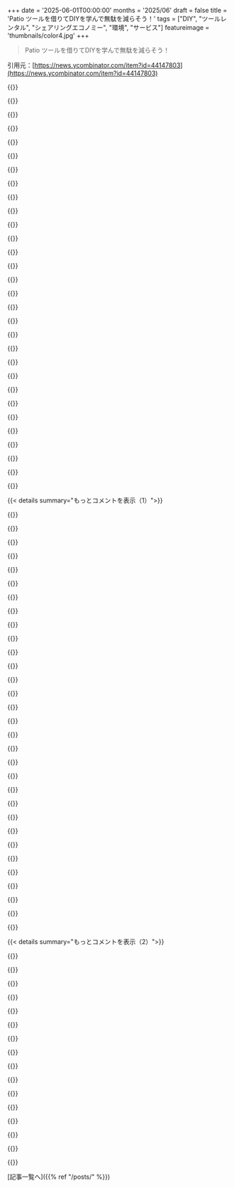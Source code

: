 +++
date = '2025-06-01T00:00:00'
months = '2025/06'
draft = false
title = 'Patio ツールを借りてDIYを学んで無駄を減らそう！'
tags = ["DIY", "ツールレンタル", "シェアリングエコノミー", "環境", "サービス"]
featureimage = 'thumbnails/color4.jpg'
+++

> Patio ツールを借りてDIYを学んで無駄を減らそう！

引用元：[https://news.ycombinator.com/item?id=44147803](https://news.ycombinator.com/item?id=44147803)




{{<matomeQuote body="うわ、昔NeighborGoodsっていうサイトがあったんだ！近所の人同士でツールを無料で貸し借りできてさ（有料オプションもあったかもだけど、無料の部分しか覚えてないな）。あれ大好きだったんだ。<br>自分のツール全部出して誰でも使えるようにしてたよ。何人かが僕のドリルを何回か借りてくれたし、僕は誰かから梯子を借りたこともあったな。川の近くに住んでる人はKayakまで出してる人もいたよ。<br>無料ってとこが最高だった。だって、人口密集してる街で、なんで一軒一軒にインパクトドライバーとか一輪車とか振動ノコギリが必要なの？って思うじゃん？<br>近所の誰かが欲しがってるなら、喜んで貸したいよ。世の中、もっと消費を減らして共有を増やすべきだよね。" userName="SamBam" createdAt="2025/06/01 03:49:54" color="#38d3d3">}}




{{<matomeQuote body="Seattleにはいくつか非営利のツールライブラリがあるんだ。年会費は60ドルだよ。<br>5年に一度しか使わない200ドルの大きくて手入れも必要なツールを買う代わりに、そこに行けば借りられる。<br>月に一度くらい使うものなら手元に置いておくけどね。だって車で20分以上かけて借りに行くのは割に合わないから。<br>ツールの状態も良いし、ボランティアが手入れしてくれてるよ。Bike修理も手伝ってくれるらしい。<br>ちなみに僕はここのメンバーなんだ→ https://seattleeconomy.org/" userName="itake" createdAt="2025/06/01 06:38:07" color="#ff5c5c">}}




{{<matomeQuote body="それマジ最高！Seattleのツールライブラリは、このモデルがどれだけうまくいくかの良い例だね。ああいう手頃な値段で、しっかり手入れされたツールにアクセスできるのは、すごく大きいと思う。<br>Patioでは、そういうモデルをサポートして広げていきたいんだ。特に地元のライブラリがないエリアでね。あと、既存のライブラリがもっと成長して、地域の人たちに貢献できるようになるツールも提供したいと思ってるよ。" userName="GouacheApp" createdAt="2025/06/01 06:47:28" color="#ff33a1">}}




{{<matomeQuote body="関係ない話でごめんね、でも最近のコメント、 almost all of your recent comments feel AI generated to meなんだ。深読みしすぎかもしれないけど、構造がAIっぽいし、！とか—（エメダッシュ）がすごく多い。<br>あと、2022年の最後のコメントとか、以前のスタイルと全然違うんだよね。" userName="batch12" createdAt="2025/06/01 13:01:11" color="">}}




{{<matomeQuote body="うちの地元の図書館がツール貸し出しを始めたんだ。あと、数ヶ月に一度ボランティアがやってる“fix it” dayもあって、直したいものを持っていくと一緒に直してくれるらしい。良いよね！" userName="dugmartin" createdAt="2025/06/01 09:44:51" color="#45d325">}}




{{<matomeQuote body="そういう指摘、全然fairだよ。そう見えてもおかしくないのは分かる。でもnope, not AI-generatedなんだ。最近はもっと分かりやすく、structuredにしようとしてるだけなんだ。分かりにくく感じたならごめんね。" userName="GouacheApp" createdAt="2025/06/01 14:28:51" color="">}}




{{<matomeQuote body="Absolutely—完全に同意！<br>ほとんどのneighborhoodsで、みんなが同じツールを持つ必要なんて本当はないんだ。特に年に1、2回しか使わないものとかね。<br>あの消費じゃなくて共有っていうmindsetは、まさにPatioがサポートしようとしてることなんだよ。無料で貸し出すのでも、rentするのでも、誰が近くに何を持ってるか簡単に分かるようにするのでもね。<br>ああいうローカルな繋がりをもっとencouragingできれば、みんなで買うものを減らせるし、誰にとってももっと良くなるはずだ。" userName="GouacheApp" createdAt="2025/06/01 03:55:20" color="#45d325">}}




{{<matomeQuote body="これはAwesomeだね。Seattleでイベントをやってる僕のpartnerが、基本的なhousehold handymanのスキルを教えるclassの需要がすごくあるって言ってたんだ。あと彼女の強みは、イベントをsingles向けのsocial mixersにすることらしい。<br>棚の掛け方とか、mini splitのフィルター掃除とか、車のflat tireの直し方とか、こういうのを教えるのが良いと思うんだよね。今、僕がしょっちゅう他の人にやってあげてることだし。instructor led classesをやってみるのも良いかも。<br>ツールライブラリのアイデアは大好きだよ。もう自分でも使い切れないくらいツールを持ってるし。<br>でも、もし自分のツールをlistするのに月額service feeがもらえるならやるかな。そうじゃないと、他の人がmisusingしたりloseしたりした場合のreplacement costsで割に合わなくなっちゃう。socket一個無くなっただけでreplaceするのに30ドルかかったら、sharing incentiveが吹っ飛んじゃうんだ。" userName="burger_moon" createdAt="2025/06/01 17:56:33" color="#45d325">}}




{{<matomeQuote body="I really really love this “fix it” day—これは本当に良いアイデアだと思うし、きっとこのserviceは greatly appreciatedされてるだろうね！" userName="GouacheApp" createdAt="2025/06/01 15:16:09" color="">}}




{{<matomeQuote body="Curious なんだけどさ—<br>tool を貸したり borrow したりした時、何か issues とか friction って ever あった？ no-shows とか damage とか、unclear な expectations とか？<br>みんなが smoother になるように、 real な experiences から learn しようとしてるんだ。" userName="GouacheApp" createdAt="2025/06/01 04:00:35" color="">}}




{{<matomeQuote body="tool なら Tool lending library が今まで found した中で best だね。 best part は tool を全部 store する必要がないことだよ。" userName="J7jKW2AAsgXhWm" createdAt="2025/06/01 04:14:48" color="">}}




{{<matomeQuote body="Van Neistat が events に来て repair station として booth を sets up して、みんなの things を fix するのを helps してるよ。もしこういう sorts of things に interested なら、彼の youtube content も enjoy するかもね。" userName="leetrout" createdAt="2025/06/01 15:59:12" color="">}}




{{<matomeQuote body="The Berkeley Public Library には tool lending branch があるよ:<br>https://www.berkeleypubliclibrary.org/locations/tool-lending..." userName="jer0me" createdAt="2025/06/01 14:31:48" color="#38d3d3">}}




{{<matomeQuote body="Tool libraries は like だよ。Myself も belong してる。<br>でも own してる tools もある、 car jack とか torque wrench とか、年に exactly twice しか use しなくてもね。<br>もしそれらを tool library に relied してたら、 winter tires を put on したり remove したりする時に most needed な時に、一ヶ月中 checked out だっただろうね。" userName="jogjayr" createdAt="2025/06/01 13:56:34" color="#785bff">}}




{{<matomeQuote body="Interestingly, Craigslist で free で things を give away しようとすると（yes, I’m old, I still use CL）、no-shows に frustrated されまくるんだ。occasionally ＄5 を charged するのは、それが actually 来る people を filter するみたいだから。<br>でも NeighborGoods ではそれが issue だった remember はないんだ。たぶん community nature なんだろうね。 re-sell する free stuff を getting するんじゃなくて、 neighbor から borrowing してるって felt が強かった。<br>damage には never dealt してない。actually IF hourly に charging してたら、もっと care したかも。business transaction って felt になるからね。<br>もし free で stuff を putting up してるなら、それは neighbors に lending する willingly があるから。（obviously 誰かが my ＄400 の drill press か something を broke したら話は違うけど。）" userName="SamBam" createdAt="2025/06/02 16:11:30" color="#45d325">}}




{{<matomeQuote body="My local library も privately funded だけど、tool lending program があるんだ。 amazing だよ。<br>always use する things （mower, trimmer, drill, sander, circular saw）を own する need を replace するわけじゃないけど、once-in-a-while な things、 like power washer とか table saw とか air compressor には perfect だね。" userName="subpixel" createdAt="2025/06/02 13:46:31" color="">}}




{{<matomeQuote body="こういう stuff を teach しに行くとしたら、people は even どこに行けばいいんだろ？それに people は even learn したいのかな？<br>I’m in Seattle だけど、 fun かもしれないね。actually 人々の tires, outlets, whatever を fix してあげたいわけじゃないけど、how を Explain したり good safety practices を encourage したりするのは happy だよ。<br>ただ、 free labor を demand する people には just cautious になる。" userName="nothercastle" createdAt="2025/06/02 02:50:48" color="">}}




{{<matomeQuote body="ツールライブラリとかコミュニティ自転車修理場、木工スペースでも似たワークショップあるよ、ボランティアがやってるけどね（ハッカースペースもあるかな）。でも近くで開催されてるか探したり知るのは大変だよね、わかるよ。" userName="GouacheApp" createdAt="2025/06/02 11:58:25" color="">}}




{{<matomeQuote body="ありがとう、それすごいね、DIY教室と交流イベント混ぜるってアイデア最高！ 少額の料金とか保証金、共同保険とかでリスクをカバーする方法を検討してるよ。DIYとか家の修繕本当に好きなみたいだから、もし他にアイデアがあったり、もっと話したいことがあったら、julien@patio.so に気軽に連絡してね！" userName="GouacheApp" createdAt="2025/06/01 20:25:15" color="#785bff">}}




{{<matomeQuote body="なんでコメントに低評価が多いのか、傍観者向けに説明してくれてありがとう。気づかなかったよ。" userName="fn-mote" createdAt="2025/06/01 17:27:15" color="">}}




{{<matomeQuote body="それまさに僕も同じ考えだよ。使ってない人から基本ツール（skilsaw、ドリル、サンダー）もらって、本当に使う人に無料で渡そうと計画してる。必要なツール全部いつも自分で持ってなくてもいいと思うし、近所の人が貸してくれるなら喜んでそうするよ。壊れることもあるだろうけど、結局はお互い貸し借りする近所なんだから、たいていは解決できるさ、少なくとも！" userName="GouacheApp" createdAt="2025/06/03 05:28:33" color="#38d3d3">}}




{{<matomeQuote body="ありがとう、絶対見てみるね！ 学校や公園で自転車修理はもうやってるんだけど、他の物の修理にも応用できるって考えたことなかったよ！" userName="GouacheApp" createdAt="2025/06/01 17:16:56" color="#785bff">}}




{{<matomeQuote body="そうそう、ツール全部自分で持たなくていいのはすごく大きなメリットだよね。それもPatioが目指してることの大部分だよ。所有や保管の手間なく、簡単にツールにアクセスできること。" userName="GouacheApp" createdAt="2025/06/01 04:23:36" color="#ff33a1">}}




{{<matomeQuote body="その通り！ ツールライブラリってめっちゃいいね。まだ導入されてない場所の隙間を埋めようとしてるけど、既存のライブラリの運営を手伝うことにも積極的だよ！" userName="GouacheApp" createdAt="2025/06/04 18:01:11" color="#38d3d3">}}




{{<matomeQuote body="分かる！<br>特定の時期にすごく使うツールは自分で持ってた方がいいよね。<br>ツールライブラリは全部をレンタルで済ませるんじゃなくて、たまに使う時とか、買う前にお試しするのに向いてると思うよ。" userName="GouacheApp" createdAt="2025/06/01 15:20:03" color="">}}




{{<matomeQuote body="昔、Berkeleyの図書館で無料のツール借りられてマジ神だった！今はNYCでHome Depotのレンタルは高いけど、年に数回ならマシかな。<br>ツール寄付して月額ちょい払えば無料レンタルできるコミュニティサービスがあったら最高なんだけどなー。ハッカースペースもいいけど、場所で作業するのがね。" userName="keerthiko" createdAt="2025/06/01 18:59:17" color="#ff33a1">}}




{{<matomeQuote body="もし近くに住んでる人がいたら！<br>Minneapolis/St PaulにMN Tool Libraryっていうツールライブラリがあるらしいよ。複数の場所にあって、工具使う場所とか詳しい人もいるって。<br>同じ感じで、おもちゃ図書館もあるんだって。有料だけど、いろんなおもちゃがあってすごく良いみたい。" userName="gazook89" createdAt="2025/06/02 00:54:19" color="#ff5733">}}




{{<matomeQuote body="Brooklyn Public LibraryのGreen Pointっていうところにもツールライブラリがあるみたいだよ。そんなに広くないけど、新しいみたいで良いプログラムもあるらしい。" userName="jzelinskie" createdAt="2025/06/02 01:21:53" color="#785bff">}}




{{<matomeQuote body="情報シェアしてくれてありがとう！<br>記事に既存のツールライブラリのリストを追記して、みんなが見つけやすくするようにするね。" userName="GouacheApp" createdAt="2025/06/02 01:57:44" color="">}}




{{<matomeQuote body="うちの近所のBuyNothingコミュニティでもツールライブラリのアイデアが出たことあるんだけど、いっつも「責任問題」でストップしちゃうんだよね〜。<br>他の組織はどうやってこの問題を解決してるのかな？" userName="frenchman_in_ny" createdAt="2025/06/02 12:57:39" color="#ff33a1">}}




{{< details summary="もっとコメントを表示（1）">}}

{{<matomeQuote body="責任問題、よく出るよね。<br>免責同意書とか保証金、あと保険で対応してるコミュニティもあるみたい。<br>よかったら君のコミュニティと協力して、サービス始める前にどんなニーズがあるか一緒に考えて、何か形にできないかな？<br>興味あったらjulien@patio.soに連絡してみて！" userName="GouacheApp" createdAt="2025/06/04 18:24:54" color="#45d325">}}




{{<matomeQuote body="寄付して少額の月額払うコミュニティ運営のツールライブラリって、マジで良いアイデアだよね！<br>特に都市部だと、DIYがもっと手軽になるし、コストとか収納の悩みも減るし。<br>このモデル、どう実現できるかぜひ考えてみよう！" userName="GouacheApp" createdAt="2025/06/01 19:44:47" color="">}}




{{<matomeQuote body="Frome, UKでツールライブラリがあったんだけど、続けるのが難しくて閉じちゃったんだって。<br>収納場所代とか保険、人件費とかが問題だったらしいよ。<br>維持するために必要な条件はここにあるよ：https://sharefrome.org/save-SHARE-together/" userName="mttch" createdAt="2025/06/01 20:26:13" color="#785bff">}}




{{<matomeQuote body="シェアありがとう！ ツールレンタルってニーズはたくさんあるけど、課題もいっぱいあるよね。また一つ閉店しちゃうかもしれないって聞くと悲しいな。でも俺たちの目標は、大変なコミュニティを助けて仕事をシンプルにして、成長させるプラットフォームを作ることなんだ。" userName="GouacheApp" createdAt="2025/06/01 20:46:23" color="#ff33a1">}}




{{<matomeQuote body="ベルリンには寄付だけでうまく行ってる所があるよ。 Resi って言うんだ。<br>https://www.resi-ressourcen.org/" userName="fhackenberger" createdAt="2025/06/01 20:01:45" color="#45d325">}}




{{<matomeQuote body="ボルチモアにもあって、そこはクラスやワークスペースも提供してるよ。<br>https://toollibrary.org/" userName="zanecodes" createdAt="2025/06/01 22:16:57" color="#38d3d3">}}




{{<matomeQuote body="シェアありがとう！ 俺たちの目標の一つは、こういう活動を応援して、簡単に始めたり運営したりできるようにすることなんだ。ツールライブラリがもっと色んな街で当たり前になると良いね！" userName="GouacheApp" createdAt="2025/06/01 22:29:48" color="">}}




{{<matomeQuote body="ポートランド OR には無料で使えるツールライブラリのシステムがあるんだ（返すのが遅れると図書館の延滞金みたいなのはかかるけど、借りるのはタダ）。街を四つに分けてて、自分のエリアのしか使えないみたい。例えばこれね[1]<br>https://www.neptl.org/membership/" userName="blacksmith_tb" createdAt="2025/06/02 15:48:08" color="#ff33a1">}}




{{<matomeQuote body="レンタル機能が一番最初に見えるようにした方が良いと思うな。最初に「Explore」セクションに飛ばされた時、「これってただのスパムっぽい Pinterest みたいなリンク集？」って思っちゃったよ。" userName="angry_moose" createdAt="2025/06/01 01:36:20" color="#38d3d3">}}




{{<matomeQuote body="全くその通り！正直なフィードバック本当にありがとうね。俺たちの目標は、DIY が好きなコミュニティの中で、学んだり教えたり、ツールを借りたりシェアしたりできるプラットフォームを作ることなんだ。「Explore」セクションは素晴らしいチュートリアルとかアイデアを見せるためのものだけど、あなたの意見はよく分かったよ。レンタル体験を最初から分かりやすくするように頑張ってる最中なんだ。また洞察をくれてありがとう！本当に改善に役立つよ。" userName="GouacheApp" createdAt="2025/06/01 01:48:14" color="#38d3d3">}}




{{<matomeQuote body="これに便乗させて！ 俺も似たように思ったんだ。ツールレンタルの記事を読んでサイトに行ったら、いきなりランダムな記事が出てきて…。最近の AI 時代だと、文脈なしに提示されると、それが人間が書いたかキュレーションしたのか信用できなくなっちゃうんだよね。やっぱりレンタルとか、もっとコミュニティ機能を見せるのが一番良いと思う。サイトが人で活発だって分かれば、投稿された記事も安心して読めるようになるしね。アイデア最高！本当にうまくいくと良いな！" userName="ThePinion" createdAt="2025/06/01 03:28:38" color="#ff33a1">}}




{{<matomeQuote body="本当に感謝してる！そして、全くその通りだと思うよ。レンタル機能とコミュニティ機能を前面に出して、Patio が何なのか最初からハッキリ分かるように改善してるんだ。AI コンテンツが溢れてる世界で、文脈なしに記事から入ると確かに非個人的に感じるよね。目標は、まず人々とツールを通して信頼を築いて、それからコンテンツがその体験をサポートするようにすることなんだ。温かい言葉と思慮深いフィードバックありがとう！" userName="GouacheApp" createdAt="2025/06/01 03:38:08" color="#ff5733">}}




{{<matomeQuote body="このアイデア、すごく良いね。レンタル部門はポテンシャルめっちゃあると思うよ。DIY結構するからツールは色々買うけど、たまにしか使わないやつ（例えばpost hole digger）は友達に借りるんだよね。もし近所の人から10ドルで借りられるなら最高じゃん！50ドル出して使わないツール置いとくよりずっといい。DIYはYouTubeとかで学びやすくなってるし、どんどん広まってるから、このサイト頑張ってね！" userName="pruetj" createdAt="2025/06/01 01:18:37" color="#ff5c5c">}}




{{<matomeQuote body="Tool librariesって広まり始めてるよ。うちのは35ドルで3ヶ月、蔵書の全部使えるんだ。ここ見て！<br>URL: https://mtl.myturn.com/library/inventory/browse" userName="angry_moose" createdAt="2025/06/01 01:34:16" color="#785bff">}}




{{<matomeQuote body="どんなツールをレンタルするか、危ないやつはどうするか（例えばangle grinders）ってどう考えてる？Tool Libraryを始めるならangle grindersは最初には置かない方が良いんじゃないかな。" userName="tlavoie" createdAt="2025/06/01 05:20:18" color="#ff5c5c">}}




{{<matomeQuote body="どんなツールを置くか、地域の需要調べて決められる機能とか検討してるよ。危ないツールにはフラグ立てて、 Tool Libraryを始める人が安全なものから選べるようにする機能も考えてる。これ、すごく大事な点だから、質問ありがとう！" userName="GouacheApp" createdAt="2025/06/01 05:27:56" color="#ff33a1">}}




{{<matomeQuote body="angle grinders？危ないけど、必要で使う頻度低いからTool Libraryにぴったりじゃない？ただ、切断ディスクが破損するのが心配だから、レンタルする時に新しいディスクも買ってもらうとかどうかな。" userName="nothercastle" createdAt="2025/06/02 02:55:53" color="#ff33a1">}}




{{<matomeQuote body="そのTool Library、四半期35ドルで全部使えるなんて最高だね！地域の役に立ってると思うよ。でも、Tool Libraryがまだ無い場所も多いんだ。だからPatioを作ったんだよ。Tool Libraryと連携してリスト載せたり、運営の役に立つツール提供したりも考えてる。興味あったら、julien@patio.soに気軽に連絡してね！" userName="GouacheApp" createdAt="2025/06/01 01:45:47" color="#ff5c5c">}}




{{<matomeQuote body="プロの人がシステム悪用しない？特にうちの地域だと、小さい修理屋さんとか建設業者が、消耗品とか含めて、払う分以上にツール使い倒すんじゃないかって心配があるんだ。USAでは関係ないかもしれないけどね。" userName="rkuodys" createdAt="2025/06/01 06:58:53" color="#45d325">}}




{{<matomeQuote body="結構DIYも副業もやってるし、プロの職人も知ってるけど、彼らは使うツールは手放さないよ。保険とか安心のためにも、持ってないツールはレンタル会社から借りるだろうし、費用は客に上乗せするね。" userName="simonbarker87" createdAt="2025/06/01 08:09:01" color="">}}




{{<matomeQuote body="職人さんてさ、一度しか使わないツールをいっぱい持ってるんだよね。こういうプラットフォームは、プロにとっても使えると思うな。" userName="AlotOfReading" createdAt="2025/06/01 09:53:47" color="">}}




{{<matomeQuote body="そうだね、誰にでも合うわけじゃないよ。ツールライブラリはプロ用じゃなくて、たまにDIYする人とか、一度しか使わないものを買いたくない人、買う前に試したい人向けだと思うんだ。" userName="GouacheApp" createdAt="2025/06/01 15:28:26" color="#45d325">}}




{{<matomeQuote body="プロは必要な時にツールが必要だから、ライブラリの在庫に頼れないよね。ずっと借りてる人を追い出すのは簡単だけど、消耗品は貸せないとか、バッテリーは難しいとか問題もあるよね。" userName="jogjayr" createdAt="2025/06/01 14:00:17" color="#ff33a1">}}




{{<matomeQuote body="その通り！バッテリー問題は難しいけど、解決しようとやってるよ。何かアイデアがあれば、julien@patio.soまで連絡してね。" userName="GouacheApp" createdAt="2025/06/01 15:24:26" color="">}}




{{<matomeQuote body="そうだね、そういうこともあるよね。ルールを決めたり、ちゃんと見てたりするとうまくいくよ。消耗品は自分で持ってきたり交換したりすることが多いみたいだよ。" userName="GouacheApp" createdAt="2025/06/01 15:22:32" color="">}}




{{<matomeQuote body="こういうツールライブラリって、普通は消耗品は自分で用意するもんなんだよ。" userName="maccard" createdAt="2025/06/01 10:00:13" color="">}}




{{<matomeQuote body="例を共有してくれてありがとう！それ、まさにPatioが目指してるユースケースなんだ。DIYは最高だけど、全部のツールを持つ必要はないもんね。ポストホールディガーをご近所さんから数ドルで借りる、みたいなのが理にかなってる。借りるのを買うくらい簡単にして、みんながスペースやお金、無駄をなくせるようにしたいんだ。応援ありがとう！" userName="GouacheApp" createdAt="2025/06/01 01:24:30" color="#785bff">}}




{{<matomeQuote body="DIYってYouTubeのおかげで簡単になったけど、自分でやると結局プロ呼んだり壊したりしちゃうんだよね。<br>特に古い家だとYouTubeの情報が合わない（うちの40年前の配線とか）。<br>プロに10分だけ質問できたら最高なんだけど、プロは高くてさ。" userName="tayo42" createdAt="2025/06/01 03:50:44" color="#ff5733">}}




{{<matomeQuote body="あー、それめっちゃわかるわ！YouTubeって自分の家と違うと困るよね、特に古い家は。一般的な情報と自分の家の状況が違うとイライラする気持ち、よくわかる。<br>実はね、まさにその悩みを解決できるような、プロに手軽に聞けて自分で最後までできるようなサービスを今準備してるんだ！楽しみにしててね！" userName="GouacheApp" createdAt="2025/06/01 05:03:12" color="">}}




{{<matomeQuote body="そういえば数年前にこういうの作りたいと思ってたんだ。アイデアは、近所の徒歩圏内でツール借りられるようにするって感じ。<br>ある家をツールセンターにして、そこの管理人にお金の一部を渡す。<br>もちろん課題はいっぱいあるけどね。<br>これで従来の工具業界を変えちゃう。<br>ヨーロッパで家持ちの人のニーズから思いついたんだ。<br>結構お金ある人向けかな。" userName="bryanrasmussen" createdAt="2025/06/01 03:03:23" color="#ff5733">}}

{{</details>}}




{{< details summary="もっとコメントを表示（2）">}}

{{<matomeQuote body="そのツールセンターって、営業時間決めてでっかく「Home Depot」って書けばいいんじゃん？（笑）<br>シェアはいいけど、忙しいDIY好きとしてはHome Depotのレンタル（便利、いつでも借りられる、ついでに買い物もできる）よりメリットないな。<br>ハンマーみたいに安いの借りるのに、受け取りと返却で往復するのって手間すぎない？<br>AirBnBみたいに価値あるものならわかるけど。" userName="sokoloff" createdAt="2025/06/01 15:25:38" color="#ff33a1">}}




{{<matomeQuote body="全部を置き換えるわけじゃなくて、地域密着でサステナブルな選択肢を提供したいんだ。<br>9ドルのハンマーじゃなくて、高くてめったに使わない工具とか、余った建材とかね。<br>シェアで節約もできるし、無駄も減らせる。<br>ウチのリビングにある、捨てられるはずだった石膏ボードみたいに。<br>ツールセンターは受け取りの手間も解消できるかもね。" userName="GouacheApp" createdAt="2025/06/01 20:58:17" color="">}}




{{<matomeQuote body="全部シェアしてくれてありがとう！すごくよく考えられてるね！僕らも同じように考えてるよ。<br>近所レベルのモデル、すごくいいよね！<br>徒歩圏内にツールがあって、地元の人同士で信頼関係があって、誰かが管理役をやる。<br>僕らも同じこと考えて探求してるんだ。<br>個人がその役割をするのを助ける方法とかもね。<br>従来の工具の持ち方を壊して、新しい地域経済を作るって、まさに僕らが目指してる長期的な可能性だよ。<br>君の考え、もっと詳しく聞きたいな。julien@patio.so に連絡して！" userName="GouacheApp" createdAt="2025/06/01 03:12:16" color="#45d325">}}




{{<matomeQuote body="これがうまくいくには、ツールを取りに行ける地元のハブが絶対必要だと思う。<br>今のサービスは借りる側には超魅力的だよね。<br>自分もリフォーム中だからHome Depotの半額でチェーンソーとか借りたいわ。<br>でも、貸す側にはメリット薄いんじゃない？<br>うちのおばさんもチェーンソー持ってるけど、月150ドル増えても、受け渡しとか破損の手間には見合わないって。<br>地元のハブに預けて、勝手にお金が入ってくるならいいだろうね。<br>PS<br>ウェブサイトのデザインいいね！<br>フロントエンドは何使ってるの？" userName="nswizzle31" createdAt="2025/06/01 14:28:33" color="#38d3d3">}}




{{<matomeQuote body="フィードバックありがとう！<br>地元のハブモデル、ほんと理にかなってるよね。<br>ツール出しやすいし、管理の手間もない。<br>みんな向けじゃないけど、ツール貸して近所と繋がりたい人もいれば、預けて忘れたい人もいる。<br>両方をサポートする方法を探してるけど、ハブは後者にぴったりだね。<br>フロントエンドはReactとstyled-componentsだよ。<br>ライブラリは使ってないで、ほぼ全部カスタムで作ってるよ。" userName="GouacheApp" createdAt="2025/06/01 20:05:49" color="#ff5c5c">}}




{{<matomeQuote body="" userName="tlavoie" createdAt="2025/06/01 05:24:53" color="#ff33a1">}}




{{<matomeQuote body="" userName="GouacheApp" createdAt="2025/06/01 05:35:35" color="#ff5c5c">}}




{{<matomeQuote body="" userName="tlavoie" createdAt="2025/06/01 21:27:19" color="#38d3d3">}}




{{<matomeQuote body="" userName="GouacheApp" createdAt="2025/06/01 21:34:43" color="">}}




{{<matomeQuote body="" userName="WalterBright" createdAt="2025/06/01 18:35:09" color="">}}




{{<matomeQuote body="" userName="GouacheApp" createdAt="2025/06/01 19:55:11" color="#45d325">}}




{{<matomeQuote body="" userName="tomcam" createdAt="2025/06/01 02:47:41" color="#45d325">}}




{{<matomeQuote body="" userName="GouacheApp" createdAt="2025/06/01 02:49:43" color="#785bff">}}




{{<matomeQuote body="" userName="tomcam" createdAt="2025/06/02 04:46:13" color="#ff5c5c">}}




{{<matomeQuote body="" userName="0x53" createdAt="2025/06/01 00:34:51" color="#ff33a1">}}

{{</details>}}



[記事一覧へ]({{% ref "/posts/" %}})
